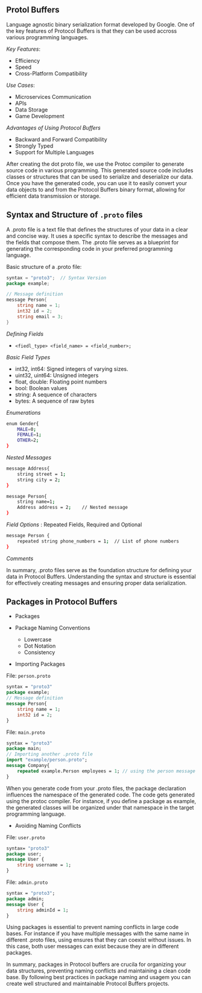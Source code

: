 ## Protol Buffers

Language agnostic binary serialization format developed by Google. One of the key features of Protocol Buffers is that they can be used accross various programming languages.

*Key Features*:
- Efficiency
- Speed
- Cross-Platform Compatibility

*Use Cases*:
- Microservices Communication
- APIs
- Data Storage
- Game Development

*Advantages of Using Protocol Buffers*
- Backward and Forward Compatibility
- Strongly Typed
- Support for Multiple Languages

After creating the dot proto file, we use the Protoc compiler to generate source code in various programming. This generated source code includes classes or structures that can be used to serialize and deserialize our data. Once you have the generated code, you can use it to easily convert your data objects to and from the Protocol Buffers binary format, allowing for efficient data transmission or storage. 


## Syntax and Structure of `.proto` files

A .proto file is a text file that defines the structures of your data in a clear and concise way. It uses a specific syntax to describe the messages and the fields that compose them. The .proto file serves as a blueprint for generating the corresponding code in your preferred programming language. 

Basic structure of a .proto file:

```go
syntax = "proto3";  // Syntax Version
package example;

// Message definition
message Person{
    string name = 1;
    int32 id = 2;
    string email = 3;
}
```

*Defining Fields*
- `<fiedl_type> <field_name> = <field_number>;`

*Basic Field Types*
- int32, int64: Signed integers of varying sizes.
- uint32, uint64: Unsigned integers
- float, double: Floating point numbers
- bool: Boolean values
- string: A sequence of characters
- bytes: A sequence of raw bytes


*Enumerations*
```bash
enum Gender{
    MALE=0;
    FEMALE=1;
    OTHER=2;
}
```

*Nested Messages*
```bash
message Address{
    string street = 1;
    string city = 2;
}
```

```bash
message Person{
    string name=1;
    Address address = 2;    // Nested message
}
```

*Field Options* : Repeated Fields, Required and Optional 
```bash
message Person {
    repeated string phone_numbers = 1;  // List of phone numbers
}
```

*Comments*

In summary, .proto files serve as the foundation structure for defining your data in Protocol Buffers. Understanding the syntax and structure is essential for effectively creating messages and ensuring proper data serialization.


## Packages in Protocol Buffers

- Packages
- Package Naming Conventions
    - Lowercase
    - Dot Notation
    - Consistency

- Importing Packages

File: `person.proto`
```proto
syntax = "proto3"
package example;
// Message definition
message Person{
    string name = 1;
    int32 id = 2;
}
```

File: `main.proto`
```proto
syntax = "proto3"
package main;
// Importing another .proto file
import "example/person.proto";
message Company{
    repeated example.Person employees = 1; // using the person message from the example package
}
```

When you generate code from your .proto files, the package declaration influences the namespace of the generated code. The code gets generated using the protoc compiler. For instance, if you define a package as example, the generated classes will be organized under that namespace in the target programming language. 


- Avoiding Naming Conflicts

File: `user.proto`
```proto
syntax= "proto3"
package user;
message User {
    string username = 1;
}
```

File: `admin.proto`
```proto
syntax = "proto3";
package admin;
message User {
    string adminId = 1;
}
```

Using packages is essential to prevent naming conflicts in large code bases. For instance if you have multiple messages with the same name in different .proto files, using ensures that they can coexist without issues. In this case, both user messages can exist because they are in different packages.

In summary, packages in Protocol buffers are crucila for organizing your data structures, preventing naming conflicts and maintaining a clean code base. By following best practices in package naming and usagem you can create well structured and maintainable Protocol Buffers projects.
